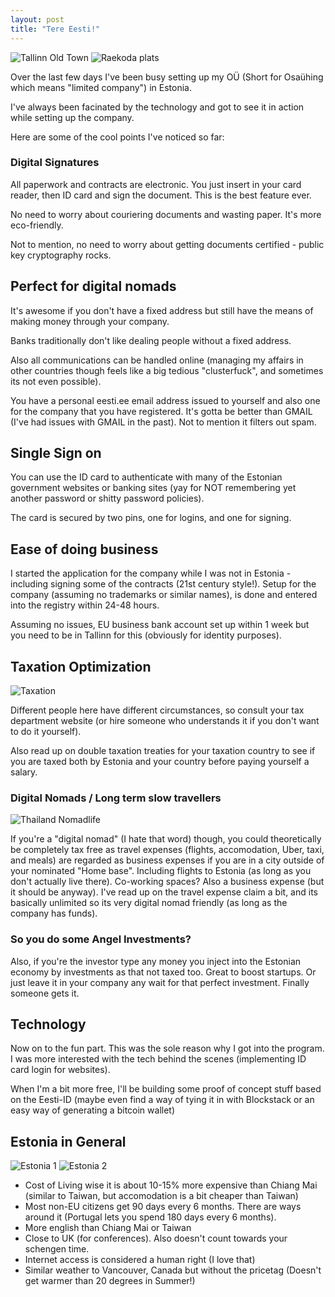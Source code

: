 ```yaml
---
layout: post
title: "Tere Eesti!"
---
```


![Tallinn Old Town](https://images.itinerantfoodie.com/uploads/tere-eesti/tallinn-old-town-1.jpg)
![Raekoda plats](https://images.itinerantfoodie.com/uploads/tere-eesti/IMG_2711.png)

Over the last few days I've been busy setting up my OÜ (Short for Osaühing which means "limited company") in Estonia.

I've always been facinated by the technology and got to see it in action while setting up the company.

Here are some of the cool points I've noticed so far:

### Digital Signatures

All paperwork and contracts are electronic. You just insert in your card reader, then ID card and sign the document. This is the best feature ever.

No need to worry about couriering documents and wasting paper. It's more eco-friendly.

Not to mention, no need to worry about getting documents certified - public key cryptography rocks.

## Perfect for digital nomads

It's awesome if you don't have a fixed address but still have the means of making money through your company.

Banks traditionally don't like dealing people without a fixed address.

Also all communications can be handled online (managing my affairs in other countries though feels like a big tedious "clusterfuck", and sometimes its not even possible).

You have a personal eesti.ee email address issued to yourself and also one for the company that you have registered. It's gotta be better than GMAIL (I've had issues with GMAIL in the past). Not to mention it filters out spam.

## Single Sign on

You can use the ID card to authenticate with many of the Estonian government websites or banking sites (yay for NOT remembering yet another password or shitty password policies).

The card is secured by two pins, one for logins, and one for signing.

## Ease of doing business

I started the application for the company while I was not in Estonia - including signing some of the contracts (21st century style!). Setup for the company (assuming no trademarks or similar names), is done and entered into the registry within 24-48 hours.

Assuming no issues, EU business bank account set up within 1 week but you need to be in Tallinn for this (obviously for identity purposes).

## Taxation Optimization

![Taxation](http://www.nolim1t.co/taxes.jpg)

Different people here have different circumstances, so consult your tax department website (or hire someone who understands it if you don't want to do it yourself).

Also read up on double taxation treaties for your taxation country to see if you are taxed both by Estonia and your country before paying yourself a salary.

### Digital Nomads / Long term slow travellers

![Thailand Nomadlife](https://images.itinerantfoodie.com/uploads/nomadlife-thailand/FullSizeRender.jpg)

If you're a "digital nomad" (I hate that word) though, you could theoretically be completely tax free as travel expenses (flights, accomodation, Uber, taxi, and meals) are regarded as business expenses if you are in a city outside of your nominated "Home base". Including flights to Estonia (as long as you don't actually live there). Co-working spaces? Also a business expense (but it should be anyway). I've read up on the travel expense claim a bit, and its basically unlimited so its very digital nomad friendly (as long as the company has funds).

### So you do some Angel Investments?

Also, if you're the investor type any money you inject into the Estonian economy by investments as that not taxed too. Great to boost startups. Or just leave it in your company any wait for that perfect investment. Finally someone gets it.


## Technology

Now on to the fun part. This was the sole reason why I got into the program. I was more interested with the tech behind the scenes (implementing ID card login for websites).

When I'm a bit more free, I'll be building some proof of concept stuff based on the Eesti-ID (maybe even find a way of tying it in with Blockstack or an easy way of generating a bitcoin wallet)

## Estonia in General

![Estonia 1](https://images.itinerantfoodie.com/uploads/tere-eesti/IMG_2792.png)
![Estonia 2](https://images.itinerantfoodie.com/uploads/tere-eesti/IMG_2793.png)

* Cost of Living wise it is about 10-15% more expensive than Chiang Mai (similar to Taiwan, but accomodation is a bit cheaper than Taiwan)
* Most non-EU citizens get 90 days every 6 months. There are ways around it (Portugal lets you spend 180 days every 6 months).
* More english than Chiang Mai or Taiwan
* Close to UK (for conferences). Also doesn't count towards your schengen time.
* Internet access is considered a human right (I love that)
* Similar weather to Vancouver, Canada but without the pricetag (Doesn't get warmer than 20 degrees in Summer!)
